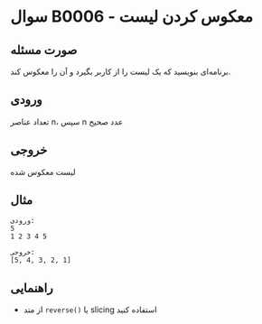 # سوال B0006 - معکوس کردن لیست

## صورت مسئله
برنامه‌ای بنویسید که یک لیست را از کاربر بگیرد و آن را معکوس کند.

## ورودی
تعداد عناصر n، سپس n عدد صحیح

## خروجی
لیست معکوس شده

## مثال
```
ورودی:
5
1 2 3 4 5

خروجی:
[5, 4, 3, 2, 1]
```

## راهنمایی
- از متد `reverse()` یا slicing استفاده کنید
